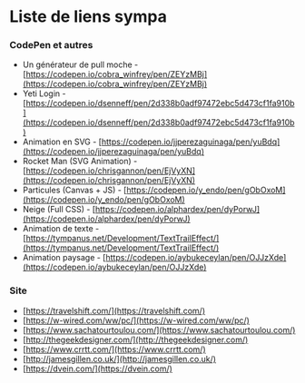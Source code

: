 # Liste de liens sympa


### CodePen et autres

- Un générateur de pull moche - [https://codepen.io/cobra_winfrey/pen/ZEYzMBj](https://codepen.io/cobra_winfrey/pen/ZEYzMBj)
- Yeti Login - [https://codepen.io/dsenneff/pen/2d338b0adf97472ebc5d473cf1fa910b](https://codepen.io/dsenneff/pen/2d338b0adf97472ebc5d473cf1fa910b)
- Animation en SVG - [https://codepen.io/jjperezaguinaga/pen/yuBdq](https://codepen.io/jjperezaguinaga/pen/yuBdq)
- Rocket Man (SVG Animation) - [https://codepen.io/chrisgannon/pen/EjVyXN](https://codepen.io/chrisgannon/pen/EjVyXN)
- Particules (Canvas + JS) - [https://codepen.io/y_endo/pen/gObOxoM](https://codepen.io/y_endo/pen/gObOxoM)
- Neige (Full CSS) - [https://codepen.io/alphardex/pen/dyPorwJ](https://codepen.io/alphardex/pen/dyPorwJ)
- Animation de texte - [https://tympanus.net/Development/TextTrailEffect/](https://tympanus.net/Development/TextTrailEffect/)
- Animation paysage - [https://codepen.io/aybukeceylan/pen/OJJzXde](https://codepen.io/aybukeceylan/pen/OJJzXde)

### Site

- [https://travelshift.com/](https://travelshift.com/)
- [https://w-wired.com/ww/pc/](https://w-wired.com/ww/pc/)
- [https://www.sachatourtoulou.com/](https://www.sachatourtoulou.com/)
- [http://thegeekdesigner.com/](http://thegeekdesigner.com/)
- [https://www.crrtt.com/](https://www.crrtt.com/)
- [http://jamesgillen.co.uk/](http://jamesgillen.co.uk/)
- [https://dvein.com/](https://dvein.com/)